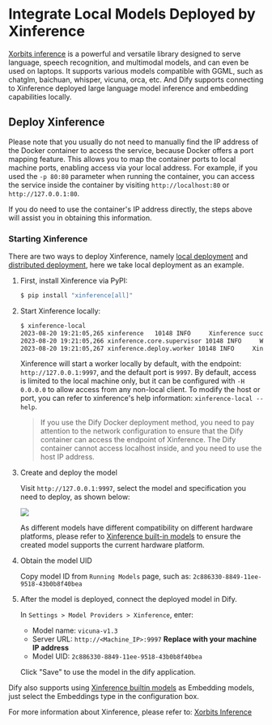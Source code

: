 # Integrate Local Models Deployed by Xinference

[Xorbits inference](https://github.com/xorbitsai/inference) is a powerful and versatile library designed to serve language, speech recognition, and multimodal models, and can even be used on laptops. It supports various models compatible with GGML, such as chatglm, baichuan, whisper, vicuna, orca, etc. And Dify supports connecting to Xinference deployed large language model inference and embedding capabilities locally.

## Deploy Xinference

Please note that you usually do not need to manually find the IP address of the Docker container to access the service, because Docker offers a port mapping feature. This allows you to map the container ports to local machine ports, enabling access via your local address. For example, if you used the `-p 80:80` parameter when running the container, you can access the service inside the container by visiting `http://localhost:80` or `http://127.0.0.1:80`.

If you do need to use the container's IP address directly, the steps above will assist you in obtaining this information.

### Starting Xinference

There are two ways to deploy Xinference, namely [local deployment](https://github.com/xorbitsai/inference/blob/main/README.md#local) and [distributed deployment](https://github.com/xorbitsai/inference/blob/main/README.md#distributed), here we take local deployment as an example.

1.  First, install Xinference via PyPI:

    ```bash
    $ pip install "xinference[all]"
    ```
2.  Start Xinference locally:

    ```bash
    $ xinference-local
    2023-08-20 19:21:05,265 xinference   10148 INFO     Xinference successfully started. Endpoint: http://127.0.0.1:9997
    2023-08-20 19:21:05,266 xinference.core.supervisor 10148 INFO     Worker 127.0.0.1:37822 has been added successfully
    2023-08-20 19:21:05,267 xinference.deploy.worker 10148 INFO     Xinference worker successfully started.
    ```

    Xinference will start a worker locally by default, with the endpoint: `http://127.0.0.1:9997`, and the default port is `9997`. By default, access is limited to the local machine only, but it can be configured with `-H 0.0.0.0` to allow access from any non-local client. To modify the host or port, you can refer to xinference's help information: `xinference-local --help`.

    > If you use the Dify Docker deployment method, you need to pay attention to the network configuration to ensure that the Dify container can access the endpoint of Xinference. The Dify container cannot access localhost inside, and you need to use the host IP address.
3.  Create and deploy the model

    Visit `http://127.0.0.1:9997`, select the model and specification you need to deploy, as shown below:

    ![](https://assets-docs.dify.ai/dify-enterprise-mintlify/en/development/models-integration/6945f8e7a0ae88d1f67f988d53d420bd.png)

    As different models have different compatibility on different hardware platforms, please refer to [Xinference built-in models](https://inference.readthedocs.io/en/latest/models/builtin/index.html) to ensure the created model supports the current hardware platform.
4.  Obtain the model UID

    Copy model ID from `Running Models` page, such as: `2c886330-8849-11ee-9518-43b0b8f40bea`
5.  After the model is deployed, connect the deployed model in Dify.

    In `Settings > Model Providers > Xinference`, enter:

    * Model name: `vicuna-v1.3`
    * Server URL: `http://<Machine_IP>:9997` **Replace with your machine IP address**
    * Model UID: `2c886330-8849-11ee-9518-43b0b8f40bea`

    Click "Save" to use the model in the dify application.

Dify also supports using [Xinference builtin models](https://github.com/xorbitsai/inference/blob/main/README.md#builtin-models) as Embedding models, just select the Embeddings type in the configuration box.

For more information about Xinference, please refer to: [Xorbits Inference](https://github.com/xorbitsai/inference)
